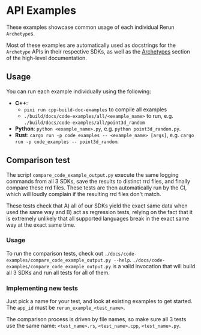 # API Examples

These examples showcase common usage of each individual Rerun `Archetype`s.

Most of these examples are automatically used as docstrings for the `Archetype` APIs in their respective SDKs, as well as the [Archetypes](https://www.rerun.io/docs/reference/types) section of the high-level documentation.

## Usage

You can run each example individually using the following:

- **C++**:
  - `pixi run cpp-build-doc-examples` to compile all examples
  - `./build/docs/code-examples/all/<example_name>` to run, e.g. `./build/docs/code-examples/all/point3d_random`
- **Python**: `python <example_name>.py`, e.g. `python point3d_random.py`.
- **Rust**: `cargo run -p code_examples -- <example_name> [args]`, e.g. `cargo run -p code_examples -- point3d_random`.

## Comparison test

The script `compare_code_example_output.py` execute the same logging commands from all 3 SDKs, save the results to distinct rrd files, and finally compare these rrd files.
These tests are then automatically run by the CI, which will loudly complain if the resulting rrd files don't match.

These tests check that A) all of our SDKs yield the exact same data when used the same way and B) act as regression tests, relying on the fact that it is extremely unlikely that all supported languages break in the exact same way at the exact same time.

### Usage

To run the comparison tests, check out `./docs/code-examples/compare_code_example_output.py --help`.
`./docs/code-examples/compare_code_example_output.py` is a valid invocation that will build all 3 SDKs and run all tests for all of them.

### Implementing new tests

Just pick a name for your test, and look at existing examples to get started. The `app_id` must be `rerun_example_<test_name>`.

The comparison process is driven by file names, so make sure all 3 tests use the same name: `<test_name>.rs`, `<test_name>.cpp`, `<test_name>.py`.
